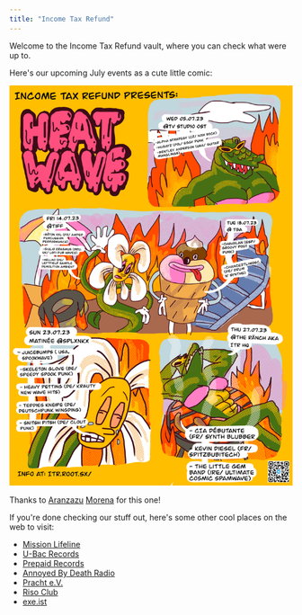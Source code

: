 ```yaml
---
title: "Income Tax Refund"
---
```


Welcome to the Income Tax Refund vault, where you can check what were up to.

Here's our upcoming July events as a cute little comic:

![July 2023 program comic by Aranzazu Morena](./posters/July_2023_Heat_Wave.png)

Thanks to [Aranzazu](https://aranzazumoena.com/) [Morena](https://www.instagram.com/aranzazumoena) for this one!


If you're done checking our stuff out, here's some other cool places on the web to visit:

- [Mission Lifeline](https://mission-lifeline.de/)
- [U-Bac Records](https://ubac.bandcamp.com/)
- [Prepaid Records](https://prepaidrecords.bandcamp.com/)
- [Annoyed By Death Radio](https://www.mixcloud.com/abd_radio_just4u/)
- [Pracht e.V.](https://pracht-ev.net/)
- [Riso Club](https://risoclub.tumblr.com/)
- [exe.ist](https://www.exe.ist/)

